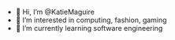 - 👋 Hi, I’m @KatieMaguire
- 👀 I’m interested in computing, fashion, gaming
- 🌱 I’m currently learning software engineering

<!---
KatieMaguire/KatieMaguire is a ✨ special ✨ repository because its `README.md` (this file) appears on your GitHub profile.
You can click the Preview link to take a look at your changes.
--->
